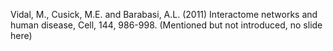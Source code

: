 Vidal, M., Cusick, M.E. and Barabasi, A.L. (2011) Interactome networks and human disease, Cell, 144, 986-998. (Mentioned but not introduced, no slide here)
